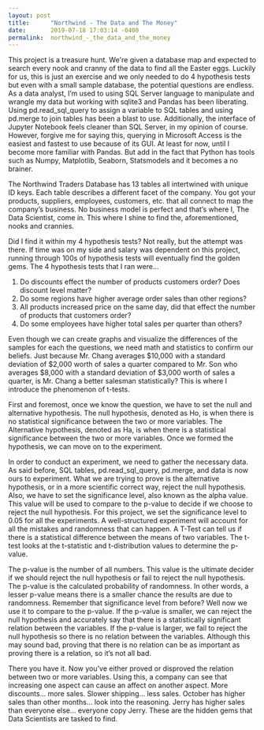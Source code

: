 ```yaml
---
layout: post
title:      "Northwind - The Data and The Money"
date:       2019-07-18 17:03:14 -0400
permalink:  northwind_-_the_data_and_the_money
---
```



This project is a treasure hunt. We're given a database map and expected to search every nook and cranny of the data to find all the Easter eggs. Luckily for us, this is just an exercise and we only needed to do 4 hypothesis tests but even with a small sample database, the potential questions are endless.
As a data analyst, I’m used to using SQL Server language to manipulate and wrangle my data but working with sqlite3 and Pandas has been liberating. Using pd.read_sql_query to assign a variable to SQL tables and using pd.merge to join tables has been a blast to use. Additionally, the interface of Jupyter Notebook feels cleaner than SQL Server, in my opinion of course. However, forgive me for saying this, querying in Microsoft Access is the easiest and fastest to use because of its GUI. At least for now, until I become more familiar with Pandas. But add in the fact that Python has tools such as Numpy, Matplotlib, Seaborn, Statsmodels and it becomes a no brainer.

The Northwind Traders Database has 13 tables all intertwined with unique ID keys. Each table describes a different facet of the company. You got your products, suppliers, employees, customers, etc. that all connect to map the company’s business. No business model is perfect and that’s where I, The Data Scientist, come in. This where I shine to find the, aforementioned, nooks and crannies.

Did I find it within my 4 hypothesis tests? Not really, but the attempt was there. If time was on my side and salary was dependent on this project,  running through 100s of hypothesis tests will eventually find the golden gems. The 4 hypothesis tests that I ran were…
 
1)	Do discounts effect the number of products customers order? Does discount level matter?
2)	Do some regions have higher average order sales than other regions?
3)	All products increased price on the same day, did that effect the number of products that customers order?
4)	Do some employees have higher total sales per quarter than others?

Even though we can create graphs and visualize the differences of the samples for each the questions, we need math and statistics to confirm our beliefs. Just because Mr. Chang averages $10,000 with a standard deviation of $2,000 worth of sales a quarter compared to Mr. Son who averages $8,000 with a standard deviation of $3,000 worth of sales a quarter, is Mr. Chang a better salesman statistically? This is where I introduce the phenomenon of t-tests.

First and foremost, once we know the question, we have to set the null and alternative hypothesis. The null hypothesis, denoted as Ho, is when there is no statistical significance between the two or more variables. The Alternative hypothesis, denoted as Ha, is when there is a statistical significance between the two or more variables. Once we formed the hypothesis, we can move on to the experiment.

In order to conduct an experiment, we need to gather the necessary data. As said before, SQL tables, pd.read_sql_query, pd.merge, and data is now ours to experiment. What we are trying to prove is the alternative hypothesis, or in a more scientific correct way, reject the null hypothesis. Also, we have to set the significance level, also known as the alpha value. This value will be used to compare to the p-value to decide if we choose to reject the null hypothesis. For this project, we set the significance level to 0.05 for all the experiments. A well-structured experiment will account for all the mistakes and randomness that can happen. A T-Test can tell us if there is a statistical difference between the means of two variables. The t-test looks at the t-statistic and t-distribution values to determine the p-value.

The p-value is the number of all numbers. This value is the ultimate decider if we should reject the null hypothesis or fail to reject the null hypothesis. The p-value is the calculated probability of randomness. In other words, a lesser p-value means there is a smaller chance the results are due to randomness. Remember that significance level from before? Well now we use it to compare to the p-value. If the p-value is smaller, we can reject the null hypothesis and accurately say that there is a statistically significant relation between the variables. If the p-value is larger, we fail to reject the null hypothesis so there is no relation between the variables. Although this may sound bad, proving that there is no relation can be as important as proving there is a relation, so it’s not all bad.

There you have it. Now you’ve either proved or disproved the relation between two or more variables. Using this, a company can see that increasing one aspect can cause an affect on another aspect. More discounts… more sales. Slower shipping… less sales. October has higher sales than other months… look into the reasoning. Jerry has higher sales than everyone else… everyone copy Jerry. These are the hidden gems that Data Scientists are tasked to find.
